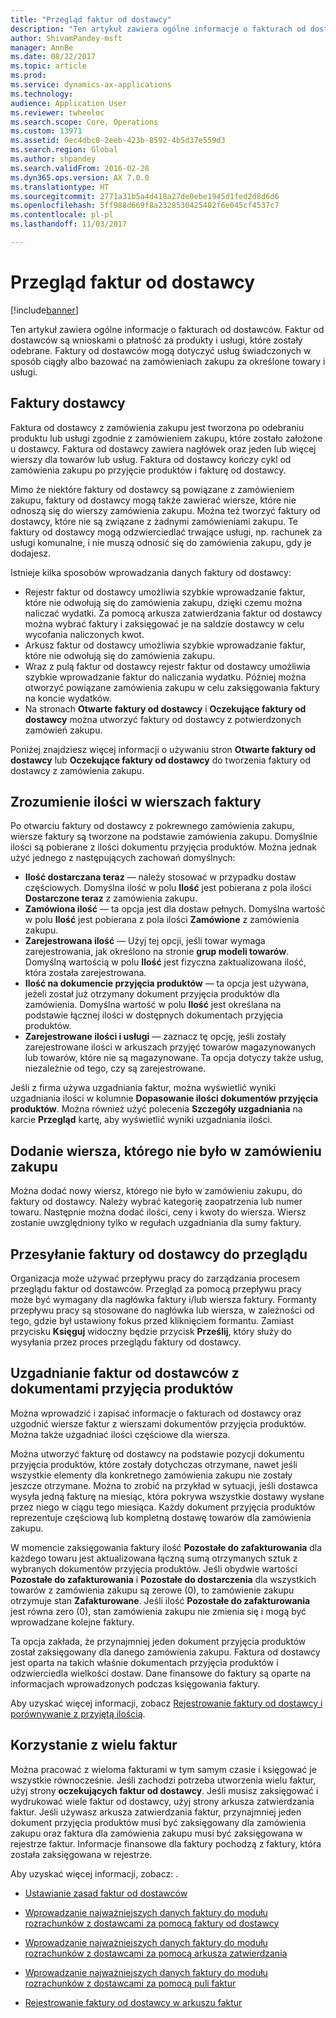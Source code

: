 ```yaml
---
title: "Przegląd faktur od dostawcy"
description: "Ten artykuł zawiera ogólne informacje o fakturach od dostawców. Faktur od dostawców są wnioskami o płatność za produkty i usługi, które zostały odebrane. Faktury od dostawców mogą dotyczyć usług świadczonych w sposób ciągły albo bazować na zamówieniach zakupu za określone towary i usługi."
author: ShivamPandey-msft
manager: AnnBe
ms.date: 08/22/2017
ms.topic: article
ms.prod: 
ms.service: dynamics-ax-applications
ms.technology: 
audience: Application User
ms.reviewer: twheeloc
ms.search.scope: Core, Operations
ms.custom: 13971
ms.assetid: 0ec4dbc0-2eeb-423b-8592-4b5d37e559d3
ms.search.region: Global
ms.author: shpandey
ms.search.validFrom: 2016-02-28
ms.dyn365.ops.version: AX 7.0.0
ms.translationtype: HT
ms.sourcegitcommit: 2771a31b5a4d418a27de0ebe1945d1fed2d8d6d6
ms.openlocfilehash: 5ff988d669f8a2328530425482f6e045cf4537c7
ms.contentlocale: pl-pl
ms.lasthandoff: 11/03/2017

---
```


# <a name="vendor-invoices-overview"></a>Przegląd faktur od dostawcy

[!include[banner](../includes/banner.md)]


Ten artykuł zawiera ogólne informacje o fakturach od dostawców. Faktur od dostawców są wnioskami o płatność za produkty i usługi, które zostały odebrane. Faktury od dostawców mogą dotyczyć usług świadczonych w sposób ciągły albo bazować na zamówieniach zakupu za określone towary i usługi. 

<a name="vendor-invoices"></a>Faktury dostawcy
---------------

Faktura od dostawcy z zamówienia zakupu jest tworzona po odebraniu produktu lub usługi zgodnie z zamówieniem zakupu, które zostało założone u dostawcy. Faktura od dostawcy zawiera nagłówek oraz jeden lub więcej wierszy dla towarów lub usług. Faktura od dostawcy kończy cykl od zamówienia zakupu po przyjęcie produktów i fakturę od dostawcy. 

Mimo że niektóre faktury od dostawcy są powiązane z zamówieniem zakupu, faktury od dostawcy mogą także zawierać wiersze, które nie odnoszą się do wierszy zamówienia zakupu. Można też tworzyć faktury od dostawcy, które nie są związane z żadnymi zamówieniami zakupu. Te faktury od dostawcy mogą odzwierciedlać trwające usługi, np. rachunek za usługi komunalne, i nie muszą odnosić się do zamówienia zakupu, gdy je dodajesz. 

Istnieje kilka sposobów wprowadzania danych faktury od dostawcy:

-   Rejestr faktur od dostawcy umożliwia szybkie wprowadzanie faktur, które nie odwołują się do zamówienia zakupu, dzięki czemu można naliczać wydatki. Za pomocą arkusza zatwierdzania faktur od dostawcy można wybrać faktury i zaksięgować je na saldzie dostawcy w celu wycofania naliczonych kwot.
-   Arkusz faktur od dostawcy umożliwia szybkie wprowadzanie faktur, które nie odwołują się do zamówienia zakupu.
-   Wraz z pulą faktur od dostawcy rejestr faktur od dostawcy umożliwia szybkie wprowadzanie faktur do naliczania wydatku. Później można otworzyć powiązane zamówienia zakupu w celu zaksięgowania faktury na koncie wydatków.
-   Na stronach **Otwarte faktury od dostawcy** i **Oczekujące faktury od dostawcy** można utworzyć faktury od dostawcy z potwierdzonych zamówień zakupu.

Poniżej znajdziesz więcej informacji o używaniu stron **Otwarte faktury od dostawcy** lub **Oczekujące faktury od dostawcy** do tworzenia faktury od dostawcy z zamówienia zakupu.

## <a name="understanding-invoice-line-quantities"></a>Zrozumienie ilości w wierszach faktury
Po otwarciu faktury od dostawcy z pokrewnego zamówienia zakupu, wiersze faktury są tworzone na podstawie zamówienia zakupu. Domyślnie ilości są pobierane z ilości dokumentu przyjęcia produktów. Można jednak użyć jednego z następujących zachowań domyślnych:

-   **Ilość dostarczana teraz** — należy stosować w przypadku dostaw częściowych. Domyślna ilość w polu **Ilość** jest pobierana z pola ilości **Dostarczone teraz** z zamówienia zakupu.
-   **Zamówiona ilość** — ta opcja jest dla dostaw pełnych. Domyślna wartość w polu **Ilość** jest pobierana z pola ilości **Zamówione** z zamówienia zakupu.
-   **Zarejestrowana ilość** — Użyj tej opcji, jeśli towar wymaga zarejestrowania, jak określono na stronie **grup modeli towarów**. Domyślną wartością w polu **Ilość** jest fizyczna zaktualizowana ilość, która została zarejestrowana.
-   **Ilość na dokumencie przyjęcia produktów** — ta opcja jest używana, jeżeli został już otrzymany dokument przyjęcia produktów dla zamówienia. Domyślna wartość w polu **Ilość** jest określana na podstawie łącznej ilości w dostępnych dokumentach przyjęcia produktów.
-   **Zarejestrowane ilości i usługi** — zaznacz tę opcję, jeśli zostały zarejestrowane ilości w arkuszach przyjęć towarów magazynowanych lub towarów, które nie są magazynowane. Ta opcja dotyczy także usług, niezależnie od tego, czy są zarejestrowane.

Jeśli z firma używa uzgadniania faktur, można wyświetlić wyniki uzgadniania ilości w kolumnie **Dopasowanie ilości dokumentów przyjęcia produktów**. Można również użyć polecenia **Szczegóły uzgadniania** na karcie **Przegląd** kartę, aby wyświetlić wyniki uzgadniania ilości.

## <a name="adding-a-line-that-wasnt-on-the-purchase-order"></a>Dodanie wiersza, którego nie było w zamówieniu zakupu
Można dodać nowy wiersz, którego nie było w zamówieniu zakupu, do faktury od dostawcy. Należy wybrać kategorię zaopatrzenia lub numer towaru. Następnie można dodać ilości, ceny i kwoty do wiersza. Wiersz zostanie uwzględniony tylko w regułach uzgadniania dla sumy faktury.

## <a name="submitting-a-vendor-invoice-for-review"></a>Przesyłanie faktury od dostawcy do przeglądu
Organizacja może używać przepływu pracy do zarządzania procesem przeglądu faktur od dostawców. Przegląd za pomocą przepływu pracy może być wymagany dla nagłówka faktury i/lub wiersza faktury. Formanty przepływu pracy są stosowane do nagłówka lub wiersza, w zależności od tego, gdzie był ustawiony fokus przed kliknięciem formantu. Zamiast przycisku **Księguj** widoczny będzie przycisk **Prześlij**, który służy do wysyłania przez proces przeglądu faktury od dostawcy.

## <a name="matching-vendor-invoices-to-product-receipts"></a>Uzgadnianie faktur od dostawców z dokumentami przyjęcia produktów
Można wprowadzić i zapisać informacje o fakturach od dostawcy oraz uzgodnić wiersze faktur z wierszami dokumentów przyjęcia produktów. Można także uzgadniać ilości częściowe dla wiersza. 

Można utworzyć fakturę od dostawcy na podstawie pozycji dokumentu przyjęcia produktów, które zostały dotychczas otrzymane, nawet jeśli wszystkie elementy dla konkretnego zamówienia zakupu nie zostały jeszcze otrzymane. Można to zrobić na przykład w sytuacji, jeśli dostawca wysyła jedną fakturę na miesiąc, która pokrywa wszystkie dostawy wysłane przez niego w ciągu tego miesiąca. Każdy dokument przyjęcia produktów reprezentuje częściową lub kompletną dostawę towarów dla zamówienia zakupu. 

W momencie zaksięgowania faktury ilość **Pozostałe do zafakturowania** dla każdego towaru jest aktualizowana łączną sumą otrzymanych sztuk z wybranych dokumentów przyjęcia produktów. Jeśli obydwie wartości **Pozostałe do zafakturowania** i **Pozostałe do dostarczenia** dla wszystkich towarów z zamówienia zakupu są zerowe (0), to zamówienie zakupu otrzymuje stan **Zafakturowane**. Jeśli ilość **Pozostałe do zafakturowania** jest równa zero (0), stan zamówienia zakupu nie zmienia się i mogą być wprowadzane kolejne faktury.

Ta opcja zakłada, że przynajmniej jeden dokument przyjęcia produktów został zaksięgowany dla danego zamówienia zakupu. Faktura od dostawcy jest oparta na takich właśnie dokumentach przyjęcia produktów i odzwierciedla wielkości dostaw. Dane finansowe do faktury są oparte na informacjach wprowadzonych podczas księgowania faktury.

Aby uzyskać więcej informacji, zobacz [Rejestrowanie faktury od dostawcy i porównywanie z przyjętą ilością](../accounts-receivable/tasks/record-vendor-invoice-match-against-received-quantity.md).

## <a name="working-with-multiple-invoices"></a>Korzystanie z wielu faktur

Można pracować z wieloma fakturami w tym samym czasie i księgować je wszystkie równocześnie. Jeśli zachodzi potrzeba utworzenia wielu faktur, użyj strony **oczekujących faktur od dostawcy**. Jeśli musisz zaksięgować i wydrukować wiele faktur od dostawcy, użyj strony arkusza zatwierdzania faktur. Jeśli używasz arkusza zatwierdzania faktur, przynajmniej jeden dokument przyjęcia produktów musi być zaksięgowany dla zamówienia zakupu oraz faktura dla zamówienia zakupu musi być zaksięgowana w rejestrze faktur. Informacje finansowe dla faktury pochodzą z faktury, która została zaksięgowana w rejestrze.


Aby uzyskać więcej informacji, zobacz: .

 - [Ustawianie zasad faktur od dostawców](../accounts-receivable/tasks/set-up-vendor-invoice-policies.md) 

 - [Wprowadzanie najważniejszych danych faktury do modułu rozrachunków z dostawcami za pomocą faktury od dostawcy](tasks/key-invoice-data-ap-system-vendor-invoice.md)
 
 - [Wprowadzanie najważniejszych danych faktury do modułu rozrachunków z dostawcami za pomocą arkusza zatwierdzania](tasks/key-invoice-data-into-ap-system-approval-journal.md)
  
 - [Wprowadzanie najważniejszych danych faktury do modułu rozrachunków z dostawcami za pomocą puli faktur](tasks/key-invoice-data-into-ap-system-invoice-pool.md)
 
 - [Rejestrowanie faktury od dostawcy w arkuszu faktur](tasks/record-vendor-invoice-invoice-journal.md)


